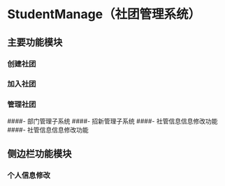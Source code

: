# StudentManage（社团管理系统）
## 主要功能模块
### 创建社团
### 加入社团
### 管理社团
####- 部门管理子系统
####- 招新管理子系统
####- 社管信息信息修改功能
####- 社管信息信息修改功能
## 侧边栏功能模块
### 个人信息修改
